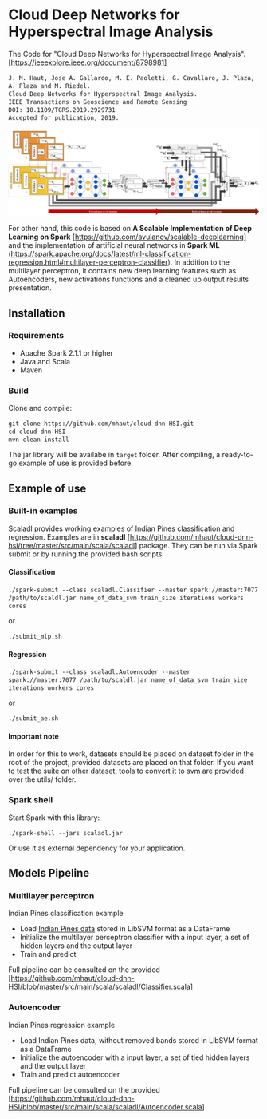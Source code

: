# Cloud Deep Networks for Hyperspectral Image Analysis
The Code for "Cloud Deep Networks for Hyperspectral Image Analysis". [https://ieeexplore.ieee.org/document/8798981]
```
J. M. Haut, Jose A. Gallardo, M. E. Paoletti, G. Cavallaro, J. Plaza, A. Plaza and M. Riedel.
Cloud Deep Networks for Hyperspectral Image Analysis. 
IEEE Transactions on Geoscience and Remote Sensing
DOI: 10.1109/TGRS.2019.2929731 
Accepted for publication, 2019.
```

![Pipeline](https://github.com/mhaut/cloud-dnn-HSI/blob/master/images/pipeline.png)

For other hand, this code is based on **A Scalable Implementation of Deep Learning on Spark** [https://github.com/avulanov/scalable-deeplearning] and the implementation of artificial neural networks in **Spark ML** (https://spark.apache.org/docs/latest/ml-classification-regression.html#multilayer-perceptron-classifier). In addition to the multilayer perceptron, it contains new deep learning features such as Autoencoders, new activations functions and a cleaned up output results presentation.

## Installation
### Requirements
  - Apache Spark 2.1.1 or higher
  - Java and Scala
  - Maven

### Build 
Clone and compile:
```
git clone https://github.com/mhaut/cloud-dnn-HSI.git
cd cloud-dnn-HSI
mvn clean install
```
The jar library will be availabe in `target` folder. After compiling, a ready-to-go example of use is provided before.

## Example of use
### Built-in examples
Scaladl provides working examples of Indian Pines classification and regression. Examples are in **scaladl** [https://github.com/mhaut/cloud-dnn-hsi/tree/master/src/main/scala/scaladl] package. They can be run via Spark submit or by running
the provided bash scripts:

#### Classification
```
./spark-submit --class scaladl.Classifier --master spark://master:7077 /path/to/scaldl.jar name_of_data_svm train_size iterations workers cores
```
or
```
./submit_mlp.sh
```

#### Regression
```
./spark-submit --class scaladl.Autoencoder --master spark://master:7077 /path/to/scaldl.jar name_of_data_svm train_size iterations workers cores
```
or
```
./submit_ae.sh
```

#### Important note
In order for this to work, datasets should be placed on dataset folder in the root of the project, provided datasets are placed on that folder. If you want to test the suite on other dataset, tools to convert it to svm are provided over the utils/ folder.


### Spark shell
Start Spark with this library:
```
./spark-shell --jars scaladl.jar
```
Or use it as external dependency for your application.

## Models Pipeline
### Multilayer perceptron
Indian Pines classification example
  - Load [Indian Pines data](http://www.ehu.eus/ccwintco/index.php?title=Hyperspectral_Remote_Sensing_Scenes) stored in LibSVM format as a DataFrame
  - Initialize the multilayer perceptron classifier with a input layer, a set of hidden layers and the output layer
  - Train and predict

Full pipeline can be consulted on the provided [https://github.com/mhaut/cloud-dnn-HSI/blob/master/src/main/scala/scaladl/Classifier.scala]
### Autoencoder
Indian Pines regression example
  - Load Indian Pines data, without removed bands stored in LibSVM format as a DataFrame
  - Initialize the autoencoder with a input layer, a set of tied hidden layers and the output layer
  - Train and predict autoencoder

Full pipeline can be consulted on the provided [https://github.com/mhaut/cloud-dnn-HSI/blob/master/src/main/scala/scaladl/Autoencoder.scala]
